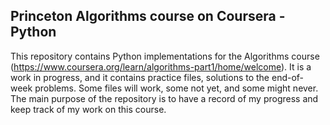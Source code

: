 ## Princeton Algorithms course on Coursera - Python
This repository contains Python implementations for the Algorithms course (https://www.coursera.org/learn/algorithms-part1/home/welcome).
It is a work in progress, and it contains practice files, solutions to the end-of-week problems. Some files will work, some not yet, and some might never. The main purpose of the repository is to have a record of my progress and keep track of my work on this course.
